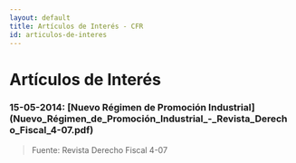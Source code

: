 ```yaml
---
layout: default
title: Artículos de Interés - CFR
id: articulos-de-interes
---
```


# Artículos de Interés

### 15-05-2014: [Nuevo Régimen de Promoción Industrial](Nuevo_Régimen_de_Promoción_Industrial_-_Revista_Derech o_Fiscal_4-07.pdf)
> Fuente: Revista Derecho Fiscal 4-07


